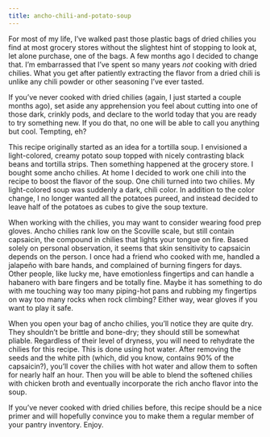 ```yaml
---
title: ancho-chili-and-potato-soup
---
```

For most of my life, I’ve walked past those plastic bags of dried chilies you find at most grocery stores without the slightest hint of stopping to look at, let alone purchase, one of the bags. A few months ago I decided to change that. I’m embarrassed that I’ve spent so many years <em>not</em> cooking with dried chilies. What you get after patiently extracting the flavor from a dried chili is unlike any chili powder or other seasoning I’ve ever tasted. 

If you’ve never cooked with dried chilies (again, I just started a couple months ago), set aside any apprehension you feel about cutting into one of those dark, crinkly pods, and declare to the world today that you are ready to try something new. If you do that, no one will be able to call you anything but cool. Tempting, eh?

This recipe originally started as an idea for a tortilla soup. I envisioned a light-colored, creamy potato soup topped with nicely contrasting black beans and tortilla strips. Then something happened at the grocery store. I bought some ancho chilies. At home I decided to work one chili into the recipe to boost the flavor of the soup. One chili turned into two chilies. My light-colored soup was suddenly a dark, chili color. In addition to the color change, I no longer wanted all the potatoes pureed, and instead decided to leave half of the potatoes as cubes to give the soup texture. 

When working with the chilies, you may want to consider wearing food prep gloves. Ancho chilies rank low on the Scoville scale, but still contain capsaicin, the compound in chilies that lights your tongue on fire. Based solely on personal observation, it seems that skin sensitivity to capsaicin depends on the person. I once had a friend who cooked with me, handled a jalapeño with bare hands, and complained of burning fingers for days. Other people, like lucky me, have emotionless fingertips and can handle a habanero with bare fingers and be totally fine. Maybe it has something to do with me touching way too many piping-hot pans and rubbing my fingertips on way too many rocks when rock climbing? Either way, wear gloves if you want to play it safe.

When you open your bag of ancho chilies, you’ll notice they are quite dry. They shouldn’t be brittle and bone-dry; they should still be somewhat pliable. Regardless of their level of dryness, you will need to rehydrate the chilies for this recipe. This is done using hot water. After removing the seeds and the white pith (which, did you know, contains 90% of the capsaicin?), you’ll cover the chilies with hot water and allow them to soften for nearly half an hour. Then you will be able to blend the softened chilies with chicken broth and eventually incorporate the rich ancho flavor into the soup.

If you’ve never cooked with dried chilies before, this recipe should be a nice primer and will hopefully convince you to make them a regular member of your pantry inventory. Enjoy.
